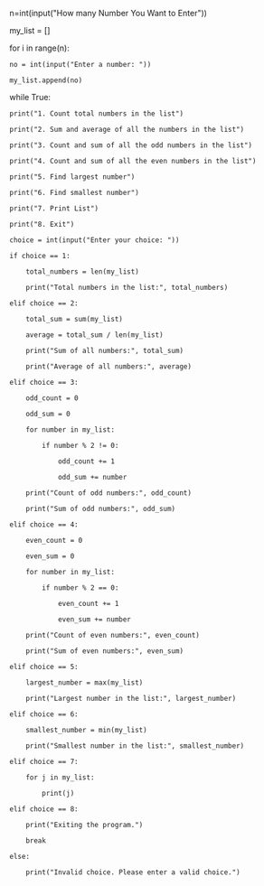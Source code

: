 n=int(input("How many Number You Want to Enter"))

my_list = []

for i in range(n):

    no = int(input("Enter a number: "))

    my_list.append(no)

while True:

    print("1. Count total numbers in the list")

    print("2. Sum and average of all the numbers in the list")

    print("3. Count and sum of all the odd numbers in the list")

    print("4. Count and sum of all the even numbers in the list")

    print("5. Find largest number")

    print("6. Find smallest number")

    print("7. Print List")

    print("8. Exit")

    choice = int(input("Enter your choice: "))

    if choice == 1:

        total_numbers = len(my_list)

        print("Total numbers in the list:", total_numbers)

    elif choice == 2:

        total_sum = sum(my_list)

        average = total_sum / len(my_list)

        print("Sum of all numbers:", total_sum)

        print("Average of all numbers:", average)

    elif choice == 3:

        odd_count = 0

        odd_sum = 0

        for number in my_list:

            if number % 2 != 0:

                odd_count += 1

                odd_sum += number

        print("Count of odd numbers:", odd_count)

        print("Sum of odd numbers:", odd_sum)

    elif choice == 4:

        even_count = 0

        even_sum = 0

        for number in my_list:

            if number % 2 == 0:

                even_count += 1

                even_sum += number

        print("Count of even numbers:", even_count)

        print("Sum of even numbers:", even_sum)

    elif choice == 5:

        largest_number = max(my_list)

        print("Largest number in the list:", largest_number)

    elif choice == 6:

        smallest_number = min(my_list)

        print("Smallest number in the list:", smallest_number)

    elif choice == 7:

        for j in my_list:

            print(j)

    elif choice == 8:

        print("Exiting the program.")

        break

    else:

        print("Invalid choice. Please enter a valid choice.")
